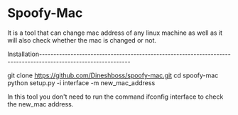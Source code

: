 # Spoofy-Mac
It is a tool that can change mac address of any  linux machine as well as it will also check whether the mac is changed or not.



Installation--------------------------------------------------------------------------------------------------------------

git clone https://github.com/Dineshboss/spoofy-mac.git
cd spoofy-mac
python setup.py -i interface -m new_mac_address

In this tool you don't need to run the command ifconfig interface to check the new_mac address.



